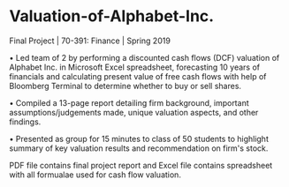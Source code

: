 # Valuation-of-Alphabet-Inc.
Final Project | 70-391: Finance | Spring 2019

•	Led team of 2 by performing a discounted cash flows (DCF) valuation of Alphabet Inc. in Microsoft Excel spreadsheet, forecasting 10 years of financials and calculating present value of free cash flows with help of Bloomberg Terminal to determine whether to buy or sell shares.

• Compiled a 13-page report detailing firm background, important assumptions/judgements made, unique valuation aspects, and other findings.

•	Presented as group for 15 minutes to class of 50 students to highlight summary of key valuation results and recommendation on firm's stock.

PDF file contains final project report and Excel file contains spreadsheet with all formualae used for cash flow valuation.
